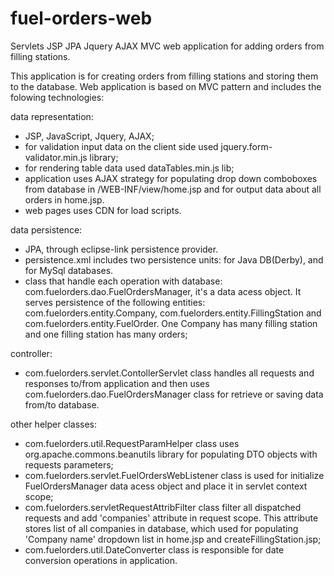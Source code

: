 # fuel-orders-web
Servlets JSP JPA Jquery AJAX MVC web application for adding orders from filling stations.

This application is for creating orders from filling stations and storing them to the database.
Web application is based on MVC pattern and includes the folowing technologies:

data representation: 
- JSP, JavaScript, Jquery, AJAX;
- for validation input data on the client side used jquery.form-validator.min.js library;
- for rendering table data used dataTables.min.js lib; 
- application uses AJAX strategy for populating drop down comboboxes from database in /WEB-INF/view/home.jsp and for output data about all orders in home.jsp. 
- web pages uses CDN for load scripts.

data persistence: 
- JPA, through eclipse-link persistence provider. 
- persistence.xml includes two persistence units: for Java DB(Derby), and for MySql databases. 
- class that handle each operation with database: com.fuelorders.dao.FuelOrdersManager, it's a data acess object. It serves persistence of the following entities: com.fuelorders.entity.Company, com.fuelorders.entity.FillingStation and com.fuelorders.entity.FuelOrder. One Company has many filling station and one filling station has many orders;

controller: 
- com.fuelorders.servlet.ContollerServlet class handles all requests and responses to/from application and then uses com.fuelorders.dao.FuelOrdersManager class for retrieve or saving data from/to database. 

other helper classes:
- com.fuelorders.util.RequestParamHelper class uses org.apache.commons.beanutils library for populating DTO objects with requests parameters;
- com.fuelorders.servlet.FuelOrdersWebListener class is used for initialize FuelOrdersManager data acess object and place it in servlet context scope;
- com.fuelorders.servletRequestAttribFilter class filter all dispatched requests and add 'companies' attribute in request scope. This attribute stores list of all companies in database, which used for populating 'Company name' dropdown list in home.jsp and createFillingStation.jsp; 
- com.fuelorders.util.DateConverter class is responsible for date conversion operations in application.
